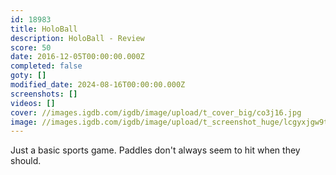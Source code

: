 ```yaml
---
id: 18983
title: HoloBall
description: HoloBall - Review
score: 50
date: 2016-12-05T00:00:00.000Z
completed: false
goty: []
modified_date: 2024-08-16T00:00:00.000Z
screenshots: []
videos: []
cover: //images.igdb.com/igdb/image/upload/t_cover_big/co3j16.jpg
image: //images.igdb.com/igdb/image/upload/t_screenshot_huge/lcgyxjgw9t1lah3gq7dv.jpg
---
```

Just a basic sports game. Paddles don't always seem to hit when they should.